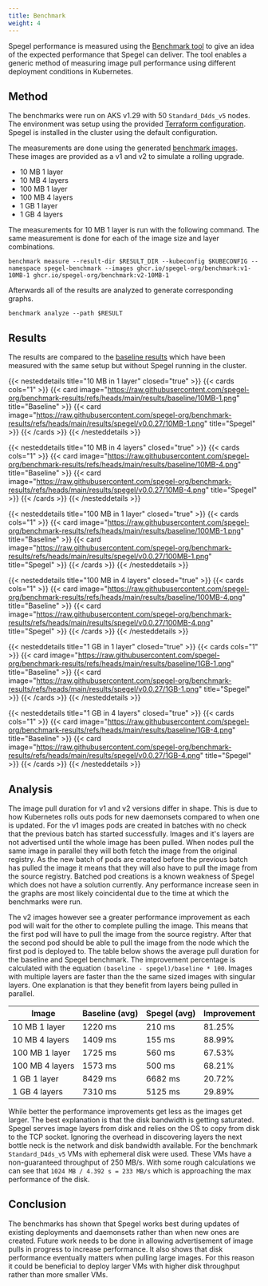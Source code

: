 ```yaml
---
title: Benchmark
weight: 4
---
```


Spegel performance is measured using the [Benchmark tool](https://github.com/spegel-org/benchmark) to give an idea of the expected performance that Spegel can deliver. The tool enables a generic method of measuring image pull performance using different deployment conditions in Kubernetes.

## Method

The benchmarks were run on AKS v1.29 with 50 `Standard_D4ds_v5` nodes. The environment was setup using the provided [Terraform configuration](https://github.com/spegel-org/benchmark/tree/main/terraform). Spegel is installed in the cluster using the default configuration.

The measurements are done using the generated [benchmark images](https://github.com/spegel-org/benchmark/pkgs/container/benchmark). These images are provided as a v1 and v2 to simulate a rolling upgrade.

* 10 MB 1 layer
* 10 MB 4 layers
* 100 MB 1 layer
* 100 MB 4 layers
* 1 GB 1 layer
* 1 GB 4 layers

The measurements for 10 MB 1 layer is run with the following command. The same measurement is done for each of the image size and layer combinations.

```shell
benchmark measure --result-dir $RESULT_DIR --kubeconfig $KUBECONFIG --namespace spegel-benchmark --images ghcr.io/spegel-org/benchmark:v1-10MB-1 ghcr.io/spegel-org/benchmark:v2-10MB-1
```

Afterwards all of the results are analyzed to generate corresponding graphs.

```shell
benchmark analyze --path $RESULT
```

## Results

The results are compared to the [baseline results](https://github.com/spegel-org/benchmark-results/tree/main/results/baseline) which have been measured with the same setup but without Spegel running in the cluster.

{{< nesteddetails title="10 MB in 1 layer" closed="true" >}}
  {{< cards cols="1" >}}
    {{< card image="https://raw.githubusercontent.com/spegel-org/benchmark-results/refs/heads/main/results/baseline/10MB-1.png" title="Baseline" >}}
    {{< card image="https://raw.githubusercontent.com/spegel-org/benchmark-results/refs/heads/main/results/spegel/v0.0.27/10MB-1.png" title="Spegel" >}}
  {{< /cards >}}
{{< /nesteddetails >}}

{{< nesteddetails title="10 MB in 4 layers" closed="true" >}}
  {{< cards cols="1" >}}
    {{< card image="https://raw.githubusercontent.com/spegel-org/benchmark-results/refs/heads/main/results/baseline/10MB-4.png" title="Baseline" >}}
    {{< card image="https://raw.githubusercontent.com/spegel-org/benchmark-results/refs/heads/main/results/spegel/v0.0.27/10MB-4.png" title="Spegel" >}}
  {{< /cards >}}
{{< /nesteddetails >}}

{{< nesteddetails title="100 MB in 1 layer" closed="true" >}}
  {{< cards cols="1" >}}
    {{< card image="https://raw.githubusercontent.com/spegel-org/benchmark-results/refs/heads/main/results/baseline/100MB-1.png" title="Baseline" >}}
    {{< card image="https://raw.githubusercontent.com/spegel-org/benchmark-results/refs/heads/main/results/spegel/v0.0.27/100MB-1.png" title="Spegel" >}}
  {{< /cards >}}
{{< /nesteddetails >}}

{{< nesteddetails title="100 MB in 4 layers" closed="true" >}}
  {{< cards cols="1" >}}
    {{< card image="https://raw.githubusercontent.com/spegel-org/benchmark-results/refs/heads/main/results/baseline/100MB-4.png" title="Baseline" >}}
    {{< card image="https://raw.githubusercontent.com/spegel-org/benchmark-results/refs/heads/main/results/spegel/v0.0.27/100MB-4.png" title="Spegel" >}}
  {{< /cards >}}
{{< /nesteddetails >}}

{{< nesteddetails title="1 GB in 1 layer" closed="true" >}}
  {{< cards cols="1" >}}
    {{< card image="https://raw.githubusercontent.com/spegel-org/benchmark-results/refs/heads/main/results/baseline/1GB-1.png" title="Baseline" >}}
    {{< card image="https://raw.githubusercontent.com/spegel-org/benchmark-results/refs/heads/main/results/spegel/v0.0.27/1GB-1.png" title="Spegel" >}}
  {{< /cards >}}
{{< /nesteddetails >}}

{{< nesteddetails title="1 GB in 4 layers" closed="true" >}}
  {{< cards cols="1" >}}
    {{< card image="https://raw.githubusercontent.com/spegel-org/benchmark-results/refs/heads/main/results/baseline/1GB-4.png" title="Baseline" >}}
    {{< card image="https://raw.githubusercontent.com/spegel-org/benchmark-results/refs/heads/main/results/spegel/v0.0.27/1GB-4.png" title="Spegel" >}}
  {{< /cards >}}
{{< /nesteddetails >}}

## Analysis

The image pull duration for v1 and v2 versions differ in shape. This is due to how Kubernetes rolls outs pods for new daemonsets compared to when one is updated. For the v1 images pods are created in batches with no check that the previous batch has started successfully. Images and it's layers are not advertised until the whole image has been pulled. When nodes pull the same image in parallel they will both fetch the image from the original registry. As the new batch of pods are created before the previous batch has pulled the image it means that they will also have to pull the image from the source registry. Batched pod creations is a known weakness of Spegel which does not have a solution currently. Any performance increase seen in the graphs are most likely coincidental due to the time at which the benchmarks were run. 

The v2 images however see a greater performance improvement as each pod will wait for the other to complete pulling the image. This means that the first pod will have to pull the image from the source registry. After that the second pod should be able to pull the image from the node which the first pod is deployed to. The table below shows the average pull duration for the baseline and Spegel benchmark. The improvement percentage is calculated with the equation `(baseline - spegel)/baseline * 100`. Images with multiple layers are faster than the the same sized images with singular layers. One explanation is that they benefit from layers being pulled in parallel.

| Image | Baseline (avg) | Spegel (avg) | Improvement |
| --- | --- | --- | --- |
| 10 MB 1 layer | 1220 ms | 210 ms | 81.25% |
| 10 MB 4 layers | 1409 ms | 155 ms | 88.99% |
| 100 MB 1 layer | 1725 ms | 560 ms | 67.53% |
| 100 MB 4 layers | 1573 ms | 500 ms | 68.21% |
| 1 GB 1 layer | 8429 ms | 6682 ms | 20.72% |
| 1 GB 4 layers | 7310 ms | 5125 ms | 29.89% |

While better the performance improvements get less as the images get larger. The best explanation is that the disk bandwidth is getting saturated. Spegel serves image layers from disk and relies on the OS to copy from disk to the TCP socket. Ignoring the overhead in discovering layers the next bottle neck is the network and disk bandwidth available. For the benchmark `Standard_D4ds_v5` VMs with ephemeral disk were used. These VMs have a non-guaranteed throughput of 250 MB/s. With some rough calculations we can see that `1024 MB / 4.392 s = 233 MB/s` which is approaching the max performance of the disk.  

## Conclusion

The benchmarks has shown that Spegel works best during updates of existing deployments and daemonsets rather than when new ones are created. Future work needs to be done in allowing advertisement of image pulls in progress to increase performance. It also shows that disk performance eventually matters when pulling large images. For this reason it could be beneficial to deploy larger VMs with higher disk throughput rather than more smaller VMs.

